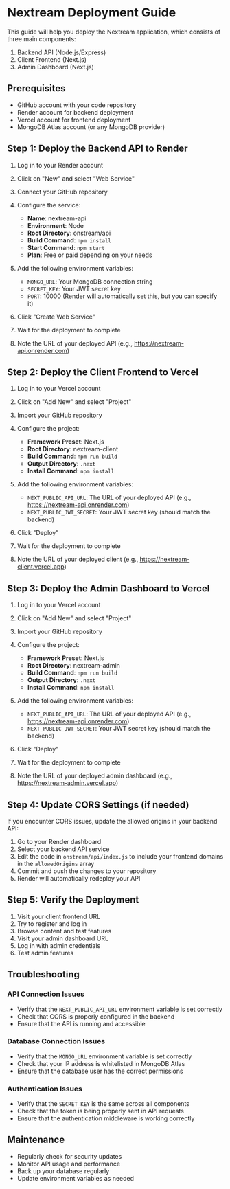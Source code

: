 # Nextream Deployment Guide

This guide will help you deploy the Nextream application, which consists of three main components:
1. Backend API (Node.js/Express)
2. Client Frontend (Next.js)
3. Admin Dashboard (Next.js)

## Prerequisites

- GitHub account with your code repository
- Render account for backend deployment
- Vercel account for frontend deployment
- MongoDB Atlas account (or any MongoDB provider)

## Step 1: Deploy the Backend API to Render

1. Log in to your Render account
2. Click on "New" and select "Web Service"
3. Connect your GitHub repository
4. Configure the service:
   - **Name**: nextream-api
   - **Environment**: Node
   - **Root Directory**: onstream/api
   - **Build Command**: `npm install`
   - **Start Command**: `npm start`
   - **Plan**: Free or paid depending on your needs

5. Add the following environment variables:
   - `MONGO_URL`: Your MongoDB connection string
   - `SECRET_KEY`: Your JWT secret key
   - `PORT`: 10000 (Render will automatically set this, but you can specify it)

6. Click "Create Web Service"
7. Wait for the deployment to complete
8. Note the URL of your deployed API (e.g., https://nextream-api.onrender.com)

## Step 2: Deploy the Client Frontend to Vercel

1. Log in to your Vercel account
2. Click on "Add New" and select "Project"
3. Import your GitHub repository
4. Configure the project:
   - **Framework Preset**: Next.js
   - **Root Directory**: nextream-client
   - **Build Command**: `npm run build`
   - **Output Directory**: `.next`
   - **Install Command**: `npm install`

5. Add the following environment variables:
   - `NEXT_PUBLIC_API_URL`: The URL of your deployed API (e.g., https://nextream-api.onrender.com)
   - `NEXT_PUBLIC_JWT_SECRET`: Your JWT secret key (should match the backend)

6. Click "Deploy"
7. Wait for the deployment to complete
8. Note the URL of your deployed client (e.g., https://nextream-client.vercel.app)

## Step 3: Deploy the Admin Dashboard to Vercel

1. Log in to your Vercel account
2. Click on "Add New" and select "Project"
3. Import your GitHub repository
4. Configure the project:
   - **Framework Preset**: Next.js
   - **Root Directory**: nextream-admin
   - **Build Command**: `npm run build`
   - **Output Directory**: `.next`
   - **Install Command**: `npm install`

5. Add the following environment variables:
   - `NEXT_PUBLIC_API_URL`: The URL of your deployed API (e.g., https://nextream-api.onrender.com)
   - `NEXT_PUBLIC_JWT_SECRET`: Your JWT secret key (should match the backend)

6. Click "Deploy"
7. Wait for the deployment to complete
8. Note the URL of your deployed admin dashboard (e.g., https://nextream-admin.vercel.app)

## Step 4: Update CORS Settings (if needed)

If you encounter CORS issues, update the allowed origins in your backend API:

1. Go to your Render dashboard
2. Select your backend API service
3. Edit the code in `onstream/api/index.js` to include your frontend domains in the `allowedOrigins` array
4. Commit and push the changes to your repository
5. Render will automatically redeploy your API

## Step 5: Verify the Deployment

1. Visit your client frontend URL
2. Try to register and log in
3. Browse content and test features
4. Visit your admin dashboard URL
5. Log in with admin credentials
6. Test admin features

## Troubleshooting

### API Connection Issues
- Verify that the `NEXT_PUBLIC_API_URL` environment variable is set correctly
- Check that CORS is properly configured in the backend
- Ensure that the API is running and accessible

### Database Connection Issues
- Verify that the `MONGO_URL` environment variable is set correctly
- Check that your IP address is whitelisted in MongoDB Atlas
- Ensure that the database user has the correct permissions

### Authentication Issues
- Verify that the `SECRET_KEY` is the same across all components
- Check that the token is being properly sent in API requests
- Ensure that the authentication middleware is working correctly

## Maintenance

- Regularly check for security updates
- Monitor API usage and performance
- Back up your database regularly
- Update environment variables as needed 